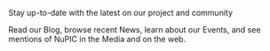 <p class="lead">
  Stay up-to-date with the latest on our project and community
</p>

Read our Blog, browse recent News, learn about our Events, and see mentions of
NuPIC in the Media and on the web.
